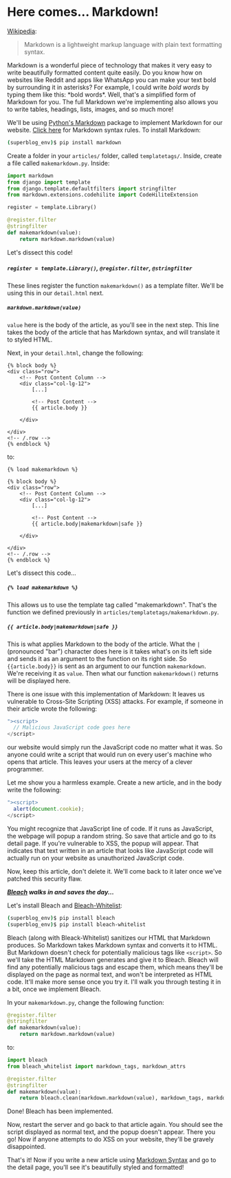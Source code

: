 # Here comes... Markdown!

[Wikipedia](https://en.wikipedia.org/wiki/Markdown):

> Markdown is a lightweight markup language with plain text formatting syntax.

Markdown is a wonderful piece of technology that makes it very easy to write beautifully formatted content quite easily. Do you know how on websites like Reddit and apps like WhatsApp you can make your text bold by surrounding it in asterisks? For example, I could write _bold words_ by typing them like this: \*bold words\*. Well, that's a simplified form of Markdown for you. The full Markdown we're implementing also allows you to write tables, headings, lists, images, and so much more!

We'll be using [Python's Markdown](https://python-markdown.github.io) package to implement Markdown for our website. [Click here](https://daringfireball.net/projects/markdown/syntax) for Markdown syntax rules. To install Markdown:

```bash
(superblog_env)$ pip install markdown
```

Create a folder in your `articles/` folder, called `templatetags/`. Inside, create a file called `makemarkdown.py`. Inside:

```python
import markdown
from django import template
from django.template.defaultfilters import stringfilter
from markdown.extensions.codehilite import CodeHiliteExtension

register = template.Library()

@register.filter
@stringfilter
def makemarkdown(value):
    return markdown.markdown(value)
```

Let's dissect this code!

##### `register = template.Library()`, `@register.filter`, `@stringfilter`

These lines register the function `makemarkdown()` as a template filter. We'll be using this in our `detail.html` next.

##### `markdown.markdown(value)`

`value` here is the body of the article, as you'll see in the next step. This line takes the body of the article that has Markdown syntax, and will translate it to styled HTML.

Next, in your `detail.html`, change the following:

```django
{% block body %}
<div class="row">
    <!-- Post Content Column -->
    <div class="col-lg-12">
        [...]

        <!-- Post Content -->
        {{ article.body }}

    </div>

</div>
<!-- /.row -->
{% endblock %}
```

to:

```django
{% load makemarkdown %}

{% block body %}
<div class="row">
    <!-- Post Content Column -->
    <div class="col-lg-12">
        [...]

        <!-- Post Content -->
        {{ article.body|makemarkdown|safe }}

    </div>

</div>
<!-- /.row -->
{% endblock %}
```

Let's dissect this code...

##### `{% load makemarkdown %}`

This allows us to use the template tag called "makemarkdown". That's the function we defined previously in `articles/templatetags/makemarkdown.py`.

##### `{{ article.body|makemarkdown|safe }}`

This is what applies Markdown to the body of the article. What the `|` (pronounced "bar") character does here is it takes what's on its left side and sends it as an argument to the function on its right side. So `{{article.body}}` is sent as an argument to our function `makemarkdown`. We're receiving it as `value`. Then what our function `makemarkdown()` returns will be displayed here.

There is one issue with this implementation of Markdown: It leaves us vulnerable to Cross-Site Scripting (XSS) attacks. For example, if someone in their article wrote the following:

```js
"><script>
  // Malicious JavaScript code goes here
</script>
```

our website would simply run the JavaScript code no matter what it was. So anyone could write a script that would run on every user's machine who opens that article. This leaves your users at the mercy of a clever programmer.

Let me show you a harmless example. Create a new article, and in the body write the following:

```js
"><script>
  alert(document.cookie);
</script>
```

You might recognize that JavaScript line of code. If it runs as JavaScript, the webpage will popup a random string. So save that article and go to its detail page. If you're vulnerable to XSS, the popup will appear. That indicates that text written in an article that looks like JavaScript code will actually run on your website as unauthorized JavaScript code.

Now, keep this article, don't delete it. We'll come back to it later once we've patched this security flaw.

**_[Bleach](https://pypi.org/project/bleach/) walks in and saves the day..._**

Let's install Bleach and [Bleach-Whitelist]():

```bash
(superblog_env)$ pip install bleach
(superblog_env)$ pip install bleach-whitelist
```

Bleach (along with Bleack-Whitelist) sanitizes our HTML that Markdown produces. So Markdown takes Markdown syntax and converts it to HTML. But Markdown doesn't check for potentially malicious tags like `<script>`. So we'll take the HTML Markdown generates and give it to Bleach. Bleach will find any potentially malicious tags and escape them, which means they'll be displayed on the page as normal text, and won't be interpreted as HTML code. It'll make more sense once you try it. I'll walk you through testing it in a bit, once we implement Bleach.

In your `makemarkdown.py`, change the following function:

```python
@register.filter
@stringfilter
def makemarkdown(value):
    return markdown.markdown(value)
```

to:

```python
import bleach
from bleach_whitelist import markdown_tags, markdown_attrs

@register.filter
@stringfilter
def makemarkdown(value):
    return bleach.clean(markdown.markdown(value), markdown_tags, markdown_attrs)
```

Done! Bleach has been implemented.

Now, restart the server and go back to that article again. You should see the script displayed as normal text, and the popup doesn't appear. There you go! Now if anyone attempts to do XSS on your website, they'll be gravely disappointed.

That's it! Now if you write a new article using [Markdown Syntax](https://daringfireball.net/projects/markdown/syntax) and go to the detail page, you'll see it's beautifully styled and formatted!
